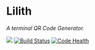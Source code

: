 # Lilith

_A terminal QR Code Generator._

![](https://img.shields.io/badge/python-2.7%2C3.6-green.svg)
[![Build Status](https://travis-ci.org/RitterHou/Lilith.svg?branch=master)](https://travis-ci.org/RitterHou/Lilith)
[![Code Health](https://landscape.io/github/RitterHou/Lilith/master/landscape.svg?style=flat)](https://landscape.io/github/RitterHou/Lilith/master)


